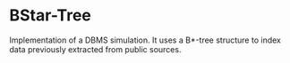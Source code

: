 # BStar-Tree
Implementation of a DBMS simulation. It uses a B*-tree structure to index data previously extracted from public sources.
